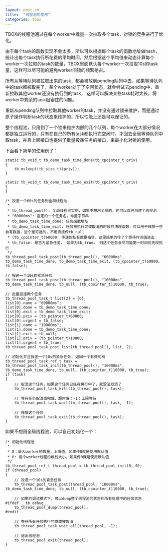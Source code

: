 ```yaml
---
layout: post.cn
title:  "线程池的使用"
categories: tbox
---
```


TBOX的线程池通过在每个worker中批量一次拉取多个task，对锁的竞争进行了优化。

由于每个task的函数实现不会太多，所以可以根据每个task的函数地址做hash，统计出每个task执行所花费的平均时间。然后根据这个平均值来动态计算每个worker一次拉取的task的数量，TBOX里面默认每个worker一次拉取10s的task量，这样可以尽可能的避免worker间锁的频繁抢占。

所有从等待队列被拉取出来的task，都会被放到pending队列中去，如果等待队列中的task都被取完了，某个worker处于了空闲状态，就会尝试去pending中，重新拉取其他worker还没有执行到的task， 这样可以解决某些task耗时太长，将worker中剩余的task阻塞住的问题。

重新从pending队列中拉取其他worker的task，并没有通过锁来维护，而是通过原子操作判断task的状态来维护的，所以性能上还是可以保证的。

整个线程池，只用到了一个锁来维护内部的几个队列，每个worker在大部分情况都是独立运行的，只有在自己的所有task都执行完空闲时，才回去全局等待队列中取task，并且上层接口也提供了批量投递任务的接口，来最小化对锁的使用。

下面看下简单的使用例子：

    static tb_void_t tb_demo_task_time_done(tb_cpointer_t priv)
    {
        tb_msleep((tb_size_t)(priv));
    }

    static tb_void_t tb_demo_task_time_exit(tb_cpointer_t priv)
    {
    }

    /* 投递一个60s的任务到全局线程池
     *
     * tb_thread_pool(): 全局线程池实例，如果不想用全局的，也可以自己创建个线程池
     * "60000ms": 指定的一个任务名，常量字符串
     * tb_demo_task_time_done: 任务函数地址
     * tb_demo_task_time_exit: 任务被执行完或取消的时候的清理函数，可以用于释放一些自有数据，这个是可选的，不用直接传tb_null
     * (tb_cpointer_t)60000: 传递的私有数据指针，这里简单的传了个等待时间值进去
     * tb_false: 是否为紧急任务， 如果为tb_true， 则这个任务会尽可能第一时间优先呗执行
     */
    tb_thread_pool_task_post(tb_thread_pool(), "60000ms", tb_demo_task_time_done, tb_demo_task_time_exit, (tb_cpointer_t)60000, tb_false);

    // 投递一个10s的紧急任务
    tb_thread_pool_task_post(tb_thread_pool(), "10000ms", tb_demo_task_time_done, tb_null, (tb_cpointer_t)10000, tb_true);

    // 批量投递两个任务
    tb_thread_pool_task_t list[2] = {0};
    list[0].name = "60000ms";
    list[0].done = tb_demo_task_time_done;
    list[0].exit = tb_demo_task_time_exit;
    list[0].priv = (tb_pointer_t)60000;
    list[0].urgent = tb_false;
    list[1].name = "10000ms";
    list[1].done = tb_demo_task_time_done;
    list[1].exit = tb_null;
    list[1].priv = (tb_pointer_t)10000;
    list[1].urgent = tb_true;
    tb_thread_pool_task_post_list(tb_thread_pool(), list, 2);

    // 初始化并且投递一个10s的紧急任务, 返回一个有效句柄
    tb_thread_pool_task_ref_t task = tb_thread_pool_task_init(tb_thread_pool(), "10000ms", tb_demo_task_time_done, tb_null, (tb_cpointer_t)10000, tb_true);
    if (task)
    {
        // 取消这个任务，如果这个任务已经在执行中了，就没法取消了
        tb_thread_pool_task_kill(tb_thread_pool(), task);
        
        // 等待任务取消或完成，超时值：-1：无限等待
        tb_thread_pool_task_wait(tb_thread_pool(), task, -1);
        
        // 释放这个任务
        tb_thread_pool_task_exit(tb_thread_pool(), task);
    }

如果不想用全局线程池，可以自己初始化一个：

    /* 初始化线程池
     *
     * 8：最大worker的数量，上限值，如果传0就是使用默认值
     * 0: 每个worker线程的堆栈大小，如果传0就是使用默认值
     */
    tb_thread_pool_ref_t thread_pool = tb_thread_pool_init(8, 0);
    if (thread_pool)
    {
        // 投递一个10s的紧急任务
        tb_thread_pool_task_post(thread_pool, "10000ms", tb_demo_task_time_done, tb_null, (tb_cpointer_t)10000, tb_true);
        
        // 如果的调试模式下，可以dump整个线程池的状态和所有处理中的任务状态
    #ifdef __tb_debug__
        tb_thread_pool_dump(thread_pool);
    #endif

        // 等待所有任务执行完成或被取消
        tb_thread_pool_task_wait_all(thread_pool, -1);
        
        // 退出线程池
        tb_thread_pool_exit(thread_pool);
    }


